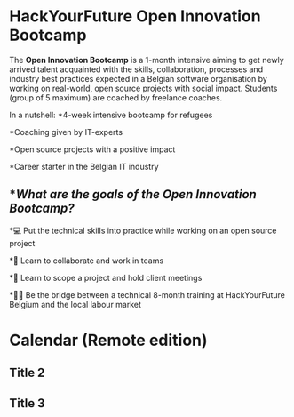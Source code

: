 # HackYourFuture Open Innovation Bootcamp

The **Open Innovation Bootcamp** is a 1-month intensive aiming to get newly arrived talent acquainted with the skills, collaboration, processes and industry best practices expected in a Belgian software organisation by working on real-world, open source projects with social impact. Students (group of 5 maximum) are coached by freelance coaches. 

In a nutshell: 
  *4-week intensive bootcamp for refugees
  
  *Coaching given by IT-experts
  
  *Open source projects with a positive impact
  
  *Career starter in the Belgian IT industry

## **What are the goals of the Open Innovation Bootcamp?*

*:computer: Put the technical skills into practice while working on an open source project

*:handshake: Learn to collaborate and work in teams 

*:brain: Learn to scope a project and hold client meetings

*:woman_technologist: Be the bridge between a technical 8-month training at HackYourFuture Belgium and the local labour market

# Calendar (Remote edition)


## Title 2

## Title 3

